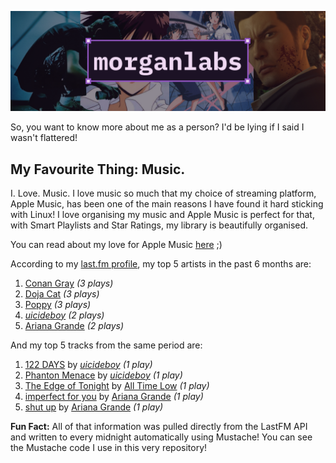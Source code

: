 [![GitHub Profile README banner that reads "morganlabs"](./.github/assets/banner_knowmore.png)](https://morganlabs.dev)

So, you want to know more about me as a person? I'd be lying if I said I wasn't
flattered!

## My Favourite Thing: Music.

I. Love. Music. I love music so much that my choice of streaming platform, Apple
Music, has been one of the main reasons I have found it hard sticking with
Linux! I love organising my music and Apple Music is perfect for that, with
Smart Playlists and Star Ratings, my library is beautifully organised.

You can read about my love for Apple Music
[here](https://www.morganlabs.dev/blog/why-i-love-apple-music) ;)

According to my [last.fm profile](https://last.fm/user/morganlabs), my top 5
artists in the past 6 months are:

1. [Conan Gray](https://www.last.fm/music/Conan+Gray) *(3 plays)*
2. [Doja Cat](https://www.last.fm/music/Doja+Cat) *(3 plays)*
3. [Poppy](https://www.last.fm/music/Poppy) *(3 plays)*
4. [$uicideboy$](https://www.last.fm/music/$uicideboy$) *(2 plays)*
5. [Ariana Grande](https://www.last.fm/music/Ariana+Grande) *(2 plays)*

And my top 5 tracks from the same period are:

1. [122 DAYS](https://www.last.fm/music/$uicideboy$/_/122+DAYS) by [$uicideboy$](https://www.last.fm/music/$uicideboy$) *(1 play)*
2. [Phanton Menace](https://www.last.fm/music/$uicideboy$/_/Phanton+Menace) by [$uicideboy$](https://www.last.fm/music/$uicideboy$) *(1 play)*
3. [The Edge of Tonight](https://www.last.fm/music/All+Time+Low/_/The+Edge+of+Tonight) by [All Time Low](https://www.last.fm/music/All+Time+Low) *(1 play)*
4. [imperfect for you](https://www.last.fm/music/Ariana+Grande/_/imperfect+for+you) by [Ariana Grande](https://www.last.fm/music/Ariana+Grande) *(1 play)*
5. [shut up](https://www.last.fm/music/Ariana+Grande/_/shut+up) by [Ariana Grande](https://www.last.fm/music/Ariana+Grande) *(1 play)*

**Fun Fact:** All of that information was pulled directly from the LastFM API
and written to every midnight automatically using Mustache! You can see the
Mustache code I use in this very repository!
